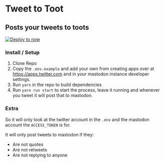 # Tweet to Toot

## Posts your tweets to toots

[![Deploy to now](https://deploy.now.sh/static/button.svg)](https://deploy.now.sh/?repo=https://github.com/tomouchuu/tweettotoot&env=TWITTER_CONSUMER_KEY&env=TWITTER_CONSUMER_SECRET&env=TWITTER_ACCESS_TOKEN&env=TWITTER_ACCESS_TOKEN_SECRET&env=TWITTER_USERNAME&env=MASTODON_ACCESS_TOKEN&env=MASTODON_INSTANCE)

### Install / Setup

1. Clone Repo
2. Copy the `.env.example` and add your own from creating apps over at https://apps.twitter.com and in your mastodon instance developer settings.
3. Run `yarn` in the repo to build dependencies
4. Run `yarn run start` to start the process, leave it running and whenever you tweet it will post that to mastodon.

### Extra

So it will only look at the twitter account in the `.env` and the mastodon account the `ACCESS_TOKEN` is for.

It will only post tweets to mastodon if they:
- Are not quotes
- Are not retweets
- Are not replying to anyone